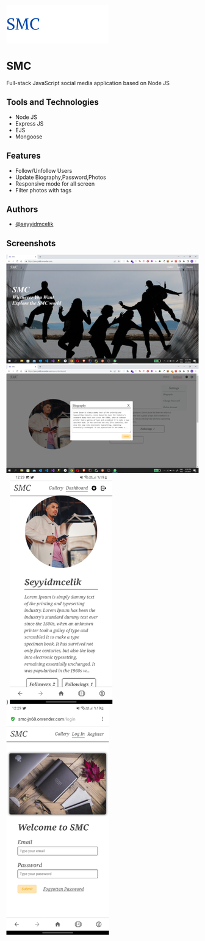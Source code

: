 
<img src="https://github.com/seyyidmcelik/photos/blob/main/smc/SMC.png" alt="SMC Mobile Dashboard" height="100">


# SMC

Full-stack JavaScript social media application based on Node JS


## Tools and Technologies

 - Node JS
 - Express JS
 - EJS
 - Mongoose


## Features

- Follow/Unfollow Users
- Update Biography,Password,Photos
- Responsive mode for all screen
- Filter photos with tags


## Authors

- [@seyyidmcelik](https://www.github.com/seyyidmcelik)


## Screenshots

![SMC Homepage](https://github.com/seyyidmcelik/photos/blob/main/smc/index.png)
![SMC Dashboard](https://github.com/seyyidmcelik/photos/blob/main/smc/bio.png))
<img src="https://github.com/seyyidmcelik/photos/blob/main/smc/dashboard1.jpeg" alt="SMC Mobile Dashboard" height="600">
<img src="https://github.com/seyyidmcelik/photos/blob/main/smc/login1.jpeg" alt="SMC Mobile Log In" height="600">

